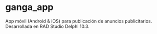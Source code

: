 # ganga_app
App móvil (Android &amp; iOS) para publicación de anuncios publicitarios. Desarrollada en RAD Studio Delphi 10.3.
